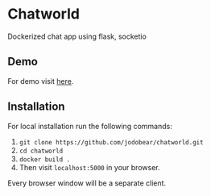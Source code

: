 # Chatworld

Dockerized chat app using flask, socketio

## Demo

For demo visit [here](35.195.178.39:5000).

## Installation

For local installation run the following commands:

1. `git clone https://github.com/jodobear/chatworld.git`
2. `cd chatworld`
3. `docker build .`
4. Then visit `localhost:5000` in your browser.

Every browser window will be a separate client.